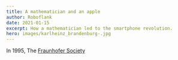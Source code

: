 ```yaml
---
title: A mathematician and an apple
author: Roboflank
date: 2021-01-15
excerpt: How a mathematician led to the smartphone revolution.
hero: images/karlheinz_brandenburg-.jpg
---
```


In 1995, The [Fraunhofer Society](https://www.fraunhofer.de/en.html)
